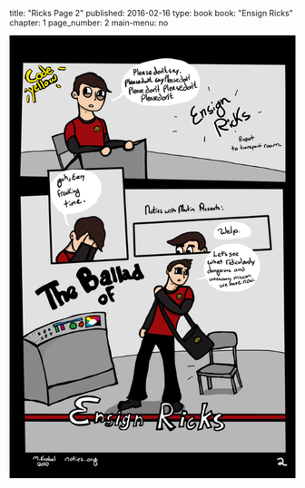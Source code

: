 title: "Ricks Page 2"
published: 2016-02-16
type: book
book: "Ensign Ricks"
chapter: 1
page_number: 2
main-menu: no

![thesecondpage](/static/images/Ricks2.png)

